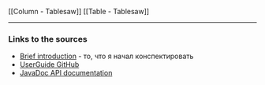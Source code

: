 


[[Column - Tablesaw]]
[[Table - Tablesaw]]



---
### Links to the sources

- [Brief introduction](https://jtablesaw.github.io/tablesaw/gettingstarted#Filtering) - то, что я начал конспектировать
- [UserGuide  GitHub](https://jtablesaw.github.io/tablesaw/userguide/toc)
- [JavaDoc API documentation](http://www.javadoc.io/page/tech.tablesaw/tablesaw-core/latest/index.html)
